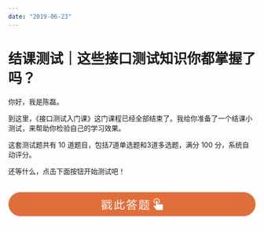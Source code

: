```yaml
---
date: "2019-06-23"
---  
```

      
# 结课测试｜这些接口测试知识你都掌握了吗？
你好，我是陈磊。

到这里，《接口测试入门课》这门课程已经全部结束了。我给你准备了一个结课小测试，来帮助你检验自己的学习效果。

这套测试题共有 10 道题目，包括7道单选题和3道多选题，满分 100 分，系统自动评分。

还等什么，点击下面按钮开始测试吧！

[![](./httpsstatic001geekbangorgresourceimage28a428d1be62669b4f3cc01c36466bf811a4.png)](http://time.geekbang.org/quiz/intro?act_id=169&exam_id=390)

<!-- [[[read_end]]] -->